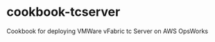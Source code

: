 cookbook-tcserver
=================

Cookbook for deploying VMWare vFabric tc Server on AWS OpsWorks 